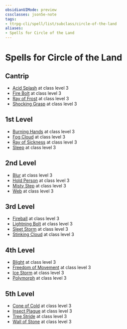 ```yaml
---
obsidianUIMode: preview
cssclasses: json5e-note
tags:
- ttrpg-cli/spell/list/subclass/circle-of-the-land
aliases:
- Spells for Circle of the Land
---
```

# Spells for Circle of the Land

## Cantrip

- [Acid Splash](/3-Mechanics/CLI/spells/acid-splash-xphb.md "XPHB") at class level 3
- [Fire Bolt](/3-Mechanics/CLI/spells/fire-bolt-xphb.md "XPHB") at class level 3
- [Ray of Frost](/3-Mechanics/CLI/spells/ray-of-frost-xphb.md "XPHB") at class level 3
- [Shocking Grasp](/3-Mechanics/CLI/spells/shocking-grasp-xphb.md "XPHB") at class level 3

## 1st Level

- [Burning Hands](/3-Mechanics/CLI/spells/burning-hands-xphb.md "XPHB") at class level 3
- [Fog Cloud](/3-Mechanics/CLI/spells/fog-cloud-xphb.md "XPHB") at class level 3
- [Ray of Sickness](/3-Mechanics/CLI/spells/ray-of-sickness-xphb.md "XPHB") at class level 3
- [Sleep](/3-Mechanics/CLI/spells/sleep-xphb.md "XPHB") at class level 3

## 2nd Level

- [Blur](/3-Mechanics/CLI/spells/blur-xphb.md "XPHB") at class level 3
- [Hold Person](/3-Mechanics/CLI/spells/hold-person-xphb.md "XPHB") at class level 3
- [Misty Step](/3-Mechanics/CLI/spells/misty-step-xphb.md "XPHB") at class level 3
- [Web](/3-Mechanics/CLI/spells/web-xphb.md "XPHB") at class level 3

## 3rd Level

- [Fireball](/3-Mechanics/CLI/spells/fireball-xphb.md "XPHB") at class level 3
- [Lightning Bolt](/3-Mechanics/CLI/spells/lightning-bolt-xphb.md "XPHB") at class level 3
- [Sleet Storm](/3-Mechanics/CLI/spells/sleet-storm-xphb.md "XPHB") at class level 3
- [Stinking Cloud](/3-Mechanics/CLI/spells/stinking-cloud-xphb.md "XPHB") at class level 3

## 4th Level

- [Blight](/3-Mechanics/CLI/spells/blight-xphb.md "XPHB") at class level 3
- [Freedom of Movement](/3-Mechanics/CLI/spells/freedom-of-movement-xphb.md "XPHB") at class level 3
- [Ice Storm](/3-Mechanics/CLI/spells/ice-storm-xphb.md "XPHB") at class level 3
- [Polymorph](/3-Mechanics/CLI/spells/polymorph-xphb.md "XPHB") at class level 3

## 5th Level

- [Cone of Cold](/3-Mechanics/CLI/spells/cone-of-cold-xphb.md "XPHB") at class level 3
- [Insect Plague](/3-Mechanics/CLI/spells/insect-plague-xphb.md "XPHB") at class level 3
- [Tree Stride](/3-Mechanics/CLI/spells/tree-stride-xphb.md "XPHB") at class level 3
- [Wall of Stone](/3-Mechanics/CLI/spells/wall-of-stone-xphb.md "XPHB") at class level 3